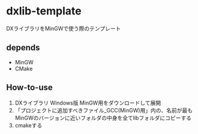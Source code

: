 # dxlib-template
DXライブラリをMinGWで使う際のテンプレート

## depends
- MinGW
- CMake

## How-to-use
1. DXライブラリ Windows版 MinGW用をダウンロードして展開
1. 「プロジェクトに追加すべきファイル_GCC(MinGW)用」内の、名前が最もMinGWのバージョンに近いフォルダの中身を全てlibフォルダにコピーする
1. cmakeする
